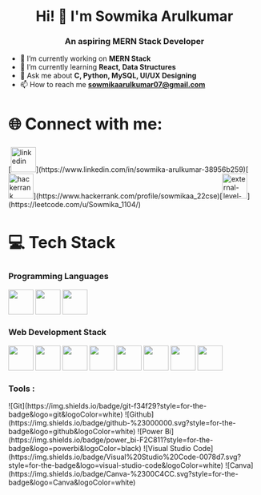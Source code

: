 <h1 align="center">Hi! 👋 I'm Sowmika Arulkumar</h1>
<h3 align="center">An aspiring MERN Stack Developer </h3>

- 🔭 I’m currently working on <b>MERN Stack</b><br>
- 🌱 I’m currently learning <b>React, Data Structures</b><br>
- 💬 Ask me about <b>C, Python, MySQL, UI/UX Designing</b><br>
- 📫 How to reach me **sowmikaarulkumar07@gmail.com**

<h2 style="font-size:32px; font-weight: bold;">🌐 Connect with me:</h2>
<p align="left">   
  [<img width="50" height="50" src="https://img.icons8.com/cute-clipart/50/linkedin.png" alt="linkedin"/>](https://www.linkedin.com/in/sowmika-arulkumar-38956b259)[<img width="50" height="50" src="https://img.icons8.com/windows/50/hackerrank.png" alt="hackerrank"/>](https://www.hackerrank.com/profile/sowmikaa_22cse)[<img width="50" height="50" src="https://img.icons8.com/external-tal-revivo-shadow-tal-revivo/50/external-level-up-your-coding-skills-and-quickly-land-a-job-logo-shadow-tal-revivo.png" alt="external-level-up-your-coding-skills-and-quickly-land-a-job-logo-shadow-tal-revivo"/>](https://leetcode.com/u/Sowmika_1104/)
</p>
 
<h2 style="font-size:32px;font-weight: bold;">💻 Tech Stack</h2>
<h3 align="left">Programming Languages</h3>
<p align="left">
  <img height="50" width="50" src="https://img.icons8.com/color/48/000000/c-programming.png" />
  <img height="50" width="50" src="https://img.icons8.com/color/48/000000/python.png" />
  <img height="50" width="50" src="https://img.icons8.com/color/48/000000/java-coffee-cup-logo.png" />
</p>

<h3 align="left">Web Development Stack</h3>
<p align="left">
  <img height="50" width="50" src="https://img.icons8.com/color/48/000000/html-5.png"/>
  <img height="50" width="50" src="https://img.icons8.com/color/48/000000/css3.png"/>
  <img height="50" width="50" src="https://img.icons8.com/color/48/000000/bootstrap.png"/>
  <img height="50" width="50" src="https://img.icons8.com/color/48/000000/javascript.png"/>
  <img height="50" width="50" src="https://img.icons8.com/color/48/000000/react-native.png"/>
  <img height="50" width="50" src="https://img.icons8.com/color/48/000000/mysql-logo.png"/>
  <img height="50" width="50" src="https://img.icons8.com/color/48/000000/nodejs.png"/>
  <img height="50" width="50" src="https://img.icons8.com/color/48/000000/mongodb.png"/>
</p>

<h3 align="left">Tools :</h3>
 ![Git](https://img.shields.io/badge/git-f34f29?style=for-the-badge&logo=git&logoColor=white)
 ![Github](https://img.shields.io/badge/github-%23000000.svg?style=for-the-badge&logo=github&logoColor=white)
 ![Power Bi](https://img.shields.io/badge/power_bi-F2C811?style=for-the-badge&logo=powerbi&logoColor=black)
 ![Visual Studio Code](https://img.shields.io/badge/Visual%20Studio%20Code-0078d7.svg?style=for-the-badge&logo=visual-studio-code&logoColor=white)
 ![Canva](https://img.shields.io/badge/Canva-%2300C4CC.svg?style=for-the-badge&logo=Canva&logoColor=white)
